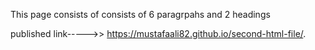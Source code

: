This page consists of consists of 6 paragrpahs and 2 headings

published link----->>   https://mustafaali82.github.io/second-html-file/.

